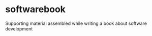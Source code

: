 softwarebook
============

Supporting material assembled while writing a book about software development
